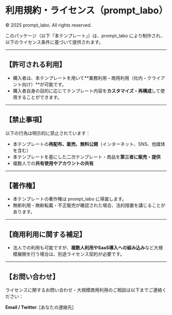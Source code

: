 # 利用規約・ライセンス（prompt_labo）

© 2025 prompt_labo. All rights reserved.

このパッケージ（以下「本テンプレート」）は、prompt_labo により制作され、以下のライセンス条件に基づいて提供されます。

---

## 【許可される利用】
- 購入者は、本テンプレートを用いて**業務利用・商用利用（社内・クライアント向け）**が可能です。
- 購入者自身の目的に応じてテンプレート内容を**カスタマイズ・再構成**して使用することができます。

---

## 【禁止事項】
以下の行為は明示的に禁止されています：
- 本テンプレートの**再配布、販売、無料公開**（インターネット、SNS、他媒体を含む）
- 本テンプレートを基にした二次テンプレート・商品を**第三者に販売・提供**
- 複数人での**共有使用やアカウントの共有**

---

## 【著作権】
- 本テンプレートの著作権は prompt_labo に帰属します。
- 無断利用・無断転載・不正販売が確認された場合、法的措置を講じることがあります。

---

## 【商用利用に関する補足】
- 法人での利用も可能ですが、**複数人利用やSaaS導入への組み込み**など大規模展開を行う場合は、別途ライセンス契約が必要です。

---

## 【お問い合わせ】
ライセンスに関するお問い合わせ・大規模商用利用のご相談は以下までご連絡ください：

**Email / Twitter**: [あなたの連絡先]

